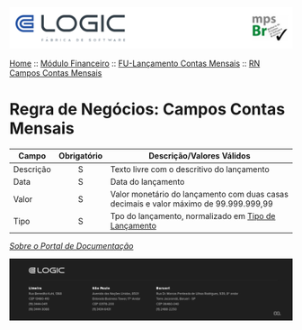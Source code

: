 ![Cabecalho](../../../ReadMe-Anexos/Cabecalho.png)


[Home](../../../ReadMe.md) :: [Módulo Financeiro](../../Modulo-Financeiro.md) :: [FU-Lançamento Contas Mensais](../FU-Lancamento-Contas-Mensais.md) :: [RN Campos Contas Mensais](RN-Campos-Contas-Mensais.md)


# Regra de Negócios: Campos Contas Mensais

| Campo     | Obrigatório | Descrição/Valores Válidos                                                             |
|-----------|:-----------:|---------------------------------------------------------------------------------------|
| Descrição |      S      | Texto livre com o descritivo do lançamento                                            |
| Data      |      S      | Data do lançamento                                                                    |
| Valor     |      S      | Valor monetário do lançamento com duas casas decimais e valor máximo de 99.999.999,99 |
| Tipo      |      S      | Tpo do lançamento, normalizado em [Tipo de Lançamento](RN-Tipo-de-Lancamento.md)      |

_[Sobre o Portal de Documentação](../../../About/About.md)_

![Rodape](../../../ReadMe-Anexos/Rodape.png)
